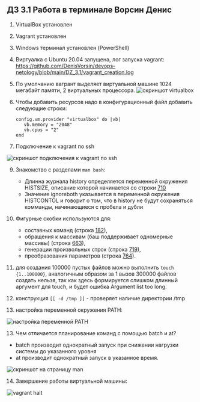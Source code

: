 ## ДЗ 3.1 Работа в терминале Ворсин Денис

1. VirtualBox установлен
2. Vagrant установлен
3. Windows терминал установлен (PowerShell)
4. Виртуалка с Ubuntu 20.04 запущена, лог запуска vagrant: https://github.com/DenisVorsin/devops-netology/blob/main/DZ_3.1/vagrant_creation.log
5. По умолчанию вагрант выделяет виртуальной машине 1024 мегабайт памяти, 2 виртуальных процессора. 
![скриншот virtualbox](https://i.ibb.co/gDhQRbh/2021-11-08-13-54-18.jpg)
6. Чтобы добавить ресурсов надо в конфигурационный файл добавить следующие строки:


       config.vm.provider "virtualbox" do |vb|
          vb.memory = "2048"
          vb.cpus = "2"
       end

7. Подключение к vagrant по ssh

![скриншот подключения к vagrant по ssh](https://i.ibb.co/CnVc1fk/2021-11-11-15-16-22.jpg)

9. Знакомство с разделами `man bash`:
    - Длинна журнала history определяется переменной окружения HISTSIZE, описание которой начинается со строки [710](https://i.ibb.co/YbdFxZM/2021-11-11-16-09-43.jpg)
    - Значение ignoreboth указывается в переменной окружения HISTCONTOL и говорит о том, что в history не будут сохраняться комманды, начинающиеся с пробела и дубли
   

9. Фигурные скобки используются для:
    - составных команд (строка [182](https://i.ibb.co/5Wjp1HL/2021-11-11-17-14-02.jpg)), 
    - обращения к массивам (баш поддерживает одномерные массивы) (строка [663](https://i.ibb.co/0f1S3hg/2021-11-11-17-17-28.jpg)), 
    - генерации произвольных строк (строка [719](https://i.ibb.co/qWLg2Km/2021-11-11-17-14-55.jpg)),
    - преобразования параметров (строка [764](https://i.ibb.co/bX8rS3z/2021-11-11-17-15-41.jpg)).
   

10. для создания 100000 пустых файлов можно выполнить `touch {1..100000}`,
аналогичным образом за 1 вызов 300000 файлов создать нельзя, 
так как здесь формируется слишком длинный аргумент для touch, и будет ошибка Argument list too long.

11. конструкция `[[ -d /tmp ]]` - проверяет наличие директории /tmp

12. настройка переменной окружения PATH:

![настройка переменной PATH](https://i.ibb.co/T8wgChY/2021-11-11-15-19-07.jpg)

13. Чем отличается планирование команд с помощью batch и at?
   - batch производит однократный запуск при снижении нагрузки системы до указанного уровня
   - at производит однократный запуск в указанное время.

![скриншот на страницу man](https://i.ibb.co/T01zCYM/2021-11-11-15-21-17.jpg)

14. Завершение работы виртуальной машины:

![vagrant halt](https://i.ibb.co/bQZBvPW/2021-11-11-16-57-56.jpg)
